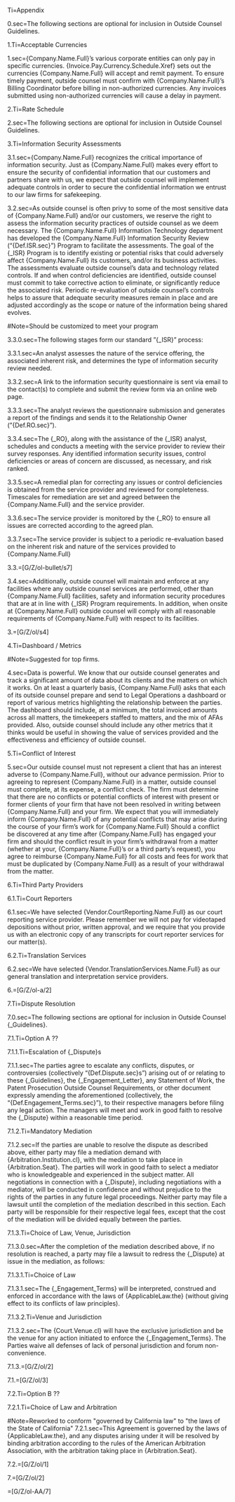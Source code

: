 Ti=Appendix

0.sec=The following sections are optional for inclusion in Outside Counsel Guidelines. 

1.Ti=Acceptable Currencies

1.sec={Company.Name.Full}’s various corporate entities can only pay in specific currencies.  {Invoice.Pay.Currency.Schedule.Xref} sets out the currencies {Company.Name.Full} will accept and remit payment.  To ensure timely payment, outside counsel must confirm with {Company.Name.Full}’s Billing Coordinator before billing in non-authorized currencies. Any invoices submitted using non-authorized currencies will cause a delay in payment. 

2.Ti=Rate Schedule

2.sec=The following sections are optional for inclusion in Outside Counsel Guidelines. 

3.Ti=Information Security Assessments

3.1.sec={Company.Name.Full} recognizes the critical importance of information security. Just as {Company.Name.Full} makes every effort to ensure the security of confidential information that our customers and partners share with us, we expect that outside counsel will implement adequate controls in order to secure the confidential information we entrust to our law firms for safekeeping. 

3.2.sec=As outside counsel is often privy to some of the most sensitive data of {Company.Name.Full} and/or our customers, we reserve the right to assess the information security practices of outside counsel as we deem necessary. The {Company.Name.Full} Information Technology department has developed the {Company.Name.Full} Information Security Review (“{Def.ISR.sec}”) Program to facilitate the assessments. The goal of the {_ISR} Program is to identify existing or potential risks that could adversely affect {Company.Name.Full} its customers, and/or its business activities. The assessments evaluate outside counsel’s data and technology related controls. If and when control deficiencies are identified, outside counsel must commit to take corrective action to eliminate, or significantly reduce the associated risk. Periodic re-evaluation of outside counsel’s controls helps to assure that adequate security measures remain in place and are adjusted accordingly as the scope or nature of the information being shared evolves. 

#Note=Should be customized to meet your program

3.3.0.sec=The following stages form our standard ”{_ISR}” process: 

3.3.1.sec=An analyst assesses the nature of the service offering, the associated inherent risk, and determines the type of information security review needed. 

3.3.2.sec=A link to the information security questionnaire is sent via email to the contact(s) to complete and submit the review form via an online web page. 

3.3.3.sec=The analyst reviews the questionnaire submission and generates a report of the findings and sends it to the Relationship Owner (”{Def.RO.sec}”). 

3.3.4.sec=The {_RO}, along with the assistance of the {_ISR} analyst, schedules and conducts a meeting with the service provider to review their survey responses. Any identified information security issues, control deficiencies or areas of concern are discussed, as necessary, and risk ranked. 

3.3.5.sec=A remedial plan for correcting any issues or control deficiencies is obtained from the service provider and reviewed for completeness. Timescales for remediation are set and agreed between the {Company.Name.Full} and the service provider. 

3.3.6.sec=The service provider is monitored by the {_RO} to ensure all issues are corrected according to the agreed plan. 

3.3.7.sec=The service provider is subject to a periodic re-evaluation based on the inherent risk and nature of the services provided to {Company.Name.Full}

3.3.=[G/Z/ol-bullet/s7]

3.4.sec=Additionally, outside counsel will maintain and enforce at any facilities where any outside counsel services are performed, other than {Company.Name.Full} facilities, safety and information security procedures that are at in line with {_ISR} Program requirements. In addition, when onsite at {Company.Name.Full} outside counsel will comply with all reasonable requirements of {Company.Name.Full} with respect to its facilities.

3.=[G/Z/ol/s4]

4.Ti=Dashboard / Metrics

#Note=Suggested for top firms.

4.sec=Data is powerful.  We know that our outside counsel generates and track a significant amount of data about its clients and the matters on which it works.  On at least a quarterly basis, {Company.Name.Full} asks that each of its outside counsel prepare and send to Legal Operations a dashboard or report of various metrics highlighting the relationship between the parties.  The dashboard should include, at a minimum, the total invoiced amounts across all matters, the timekeepers staffed to matters, and the mix of AFAs provided.  Also, outside counsel should include any other metrics that it thinks would be useful in showing the value of services provided and the effectiveness and efficiency of outside counsel.

5.Ti=Conflict of Interest 

5.sec=Our outside counsel must not represent a client that has an interest adverse to {Company.Name.Full}, without our advance permission. Prior to agreeing to represent {Company.Name.Full} in a matter, outside counsel must complete, at its expense, a conflict check. The firm must determine that there are no conflicts or potential conflicts of interest with present or former clients of your firm that have not been resolved in writing between {Company.Name.Full} and your firm.  We expect that you will immediately inform {Company.Name.Full} of any potential conflicts that may arise during the course of your firm’s work for {Company.Name.Full} Should a conflict be discovered at any time after {Company.Name.Full} has engaged your firm and should the conflict result in your firm’s withdrawal from a matter (whether at your, {Company.Name.Full}’s or a third party’s request), you agree to reimburse {Company.Name.Full} for all costs and fees for work that must be duplicated by {Company.Name.Full} as a result of your withdrawal from the matter. 

6.Ti=Third Party Providers

6.1.Ti=Court Reporters

6.1.sec=We have selected {Vendor.CourtReporting.Name.Full} as our court reporting service provider. Please remember we will not pay for videotaped depositions without prior, written approval, and we require that you provide us with an electronic copy of any transcripts for court reporter services for our matter(s). 

6.2.Ti=Translation Services

6.2.sec=We have selected {Vendor.TranslationServices.Name.Full} as our general translation and interpretation service providers.

6.=[G/Z/ol-a/2]

7.Ti=Dispute Resolution

7.0.sec=The following sections are optional for inclusion in Outside Counsel {_Guidelines}. 

7.1.Ti=Option A ??

7.1.1.Ti=Escalation of {_Dispute}s

7.1.1.sec=The parties agree to escalate any conflicts, disputes, or controversies (collectively “{Def.Dispute.sec}s”) arising out of or relating to these {_Guidelines}, the {_Engagement_Letter}, any Statement of Work, the Patent Prosecution Outside Counsel Requirements, or other document expressly amending the aforementioned (collectively, the “{Def.Engagement_Terms.sec}”), to their respective managers before filing any legal action.  The managers will meet and work in good faith to resolve the {_Dispute} within a reasonable time period.

7.1.2.Ti=Mandatory Mediation

7.1.2.sec=If the parties are unable to resolve the dispute as described above, either party may file a mediation demand with {Arbitration.Institution.cl}, with the mediation to take place in {Arbitration.Seat}. The parties will work in good faith to select a mediator who is knowledgeable and experienced in the subject matter. All negotiations in connection with a {_Dispute}, including negotiations with a mediator, will be conducted in confidence and without prejudice to the rights of the parties in any future legal proceedings. Neither party may file a lawsuit until the completion of the mediation described in this section.  Each party will be responsible for their respective legal fees, except that the cost of the mediation will be divided equally between the parties.  	

7.1.3.Ti=Choice of Law, Venue, Jurisdiction

7.1.3.0.sec=After the completion of the mediation described above, if no resolution is reached, a party may file a lawsuit to redress the {_Dispute} at issue in the mediation, as follows:

7.1.3.1.Ti=Choice of Law

7.1.3.1.sec=The {_Engagement_Terms} will be interpreted, construed and enforced in accordance with the laws of {ApplicableLaw.the} (without giving effect to its conflicts of law principles).

7.1.3.2.Ti=Venue and Jurisdiction

7.1.3.2.sec=The {Court.Venue.cl} will have the exclusive jurisdiction and be the venue for any action initiated to enforce the {_Engagement_Terms}. The Parties waive all defenses of lack of personal jurisdiction and forum non-convenience.	

7.1.3.=[G/Z/ol/2]

7.1.=[G/Z/ol/3]

7.2.Ti=Option B ??

7.2.1.Ti=Choice of Law and Arbitration

#Note=Reworked to conform "governed by California law" to "the laws of the State of California"
7.2.1.sec=This Agreement is governed by the laws of {ApplicableLaw.the}, and any disputes arising under it will be resolved by binding arbitration according to the rules of the American Arbitration Association, with the arbitration taking place in {Arbitration.Seat}.

7.2.=[G/Z/ol/1]

7.=[G/Z/ol/2]

=[G/Z/ol-AA/7]
